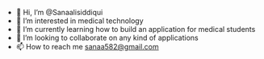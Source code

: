 - 👋 Hi, I’m @Sanaalisiddiqui
- 👀 I’m interested in medical technology
- 🌱 I’m currently learning how to build an application for medical students
- 💞️ I’m looking to collaborate on any kind of applications
- 📫 How to reach me sanaa582@gmail.com

<!---
Sanaalisiddiqui/Sanaalisiddiqui is a ✨ special ✨ repository because its `README.md` (this file) appears on your GitHub profile.
You can click the Preview link to take a look at your changes.
--->
